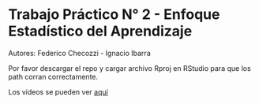 # Trabajo Práctico N° 2 - Enfoque Estadístico del Aprendizaje

Autores: Federico Checozzi - Ignacio Ibarra

Por favor descargar el repo y cargar archivo Rproj en RStudio para que los path corran correctamente. 

Los videos se pueden ver [aquí](https://drive.google.com/drive/folders/1zOUpjgKZRbKPhluzgG3fgTXqJsMsNzvj?usp=share_link)